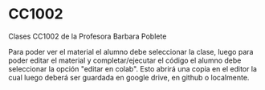 # CC1002
Clases CC1002 de la Profesora Barbara Poblete

Para poder ver el material el alumno debe seleccionar la clase, luego para poder editar el material y completar/ejecutar el código el alumno debe seleccionar la opción "editar en colab". Esto abrirá una copia en el editor la cual luego deberá ser guardada en google drive, en github o localmente. 
